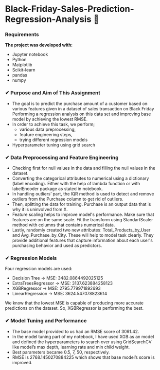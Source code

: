 # Black-Friday-Sales-Prediction-Regression-Analysis 👾

### Requirements

**The project was developed with:**
 - Jupyter notebook
 - Python
 - Matplotlib
 - Scikit-learn
 - pandas
 - numpy

### ✔ Purpose and Aim of This Assignment

- The goal is to predict the purchase amount of a customer based on various features given in  a dataset of sales transaction on Black Friday
Performing a regression analysis on this data set and improving base model by achieving the lowest RMSE.
- In order to achieve this task, we perform;
  - various data preprocessing, 
  - feature engineering steps,
  - trying different regression models 
- Hyperparameter tuning using grid search

### ✔ Data Preprocessing and Feature Engineering

- Checking first for null values in the data and filling the null values in the dataset.
- Converting the categorical attributes to numerical using a dictionary (label encoding). Either with the help of lambda function or with labelEncoder package as stated in notebook.
- In handling outliers’ part, the IQR method is used to detect and remove outliers from the Purchase column to get rid of outliers.
- Then, splitting the data for training. Purchase is an output data that is why it is uninvolved from X.
- Feature scaling helps to improve model's performance. Make sure that features are on the same scale.  Fit the transform using StandartScaler method with columns that contains numerical data.
- Lastly, randomly created two new attributes: Total_Products_by_User and Avg_Purchase_by_City. These will help to model task clearly. They provide additional features that capture information about each user's purchasing behavior and used as predictors.

### ✔ Regression Models

Four regression models are used:
- Decision Tree -> MSE: 3482.0864492025125
- ExtraTreesRegressor -> MSE: 3137.623884258123
- XGBRegressor -> MSE: 2795.779971892693
- LinearRegression -> MSE: 3624.547078823614

We know that the lowest MSE is capable of producing more accurate predictions on the dataset. So, XGBRegressor is performing the best.


### ✔ Model Tuning and Performance

- The base model provided to us had an RMSE score of 3061.42. 
- In the model tuning part of my notebook, I have used XGB as an model and defined the hyperparameters to search over using GridSearchCV like model’s max depth, learning rate and min child weight. 
- Best parameters became 0.5, 7, 50, respectively.
- RMSE is 2768.1450270884225 which shows that base model’s score is improved.



